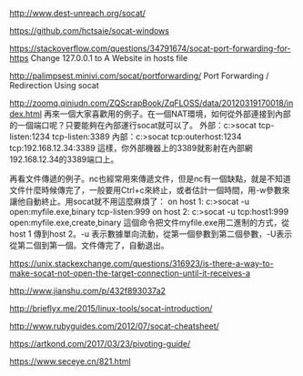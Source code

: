 http://www.dest-unreach.org/socat/

https://github.com/hctsaie/socat-windows

https://stackoverflow.com/questions/34791674/socat-port-forwarding-for-https
Change 127.0.0.1 to A Website in hosts file

http://palimpsest.minivi.com/socat/portforwarding/
Port Forwarding / Redirection Using socat

http://zoomq.qiniudn.com/ZQScrapBook/ZqFLOSS/data/20120319170018/index.html
再來一個大家喜歡用的例子。在一個NAT環境，如何從外部連接到內部的一個端口呢？只要能夠在內部運行socat就可以了。
外部：c:\>socat tcp-listen:1234 tcp-listen:3389
內部：c:\>socat tcp:outerhost:1234 tcp:192.168.12.34:3389
這樣，你外部機器上的3389就影射在內部網192.168.12.34的3389端口上。

再看文件傳遞的例子。nc也經常用來傳遞文件，但是nc有一個缺點，就是不知道文件什麼時候傳完了，一般要用Ctrl+c來終止，或者估計一個時間，用-w參數來讓他自動終止。用socat就不用這麼麻煩了：
on host 1: c:\>socat -u open:myfile.exe,binary tcp-listen:999
on host 2: c:\>socat -u tcp:host1:999 open:myfile.exe,create,binary
這個命令把文件myfile.exe用二進制的方式，從host 1 傳到host 2。-u 表示數據單向流動，從第一個參數到第二個參數，-U表示從第二個到第一個。文件傳完了，自動退出。

https://unix.stackexchange.com/questions/316923/is-there-a-way-to-make-socat-not-open-the-target-connection-until-it-receives-a


http://www.jianshu.com/p/432f893037a2


http://brieflyx.me/2015/linux-tools/socat-introduction/

http://www.rubyguides.com/2012/07/socat-cheatsheet/

https://artkond.com/2017/03/23/pivoting-guide/


https://www.seceye.cn/821.html
